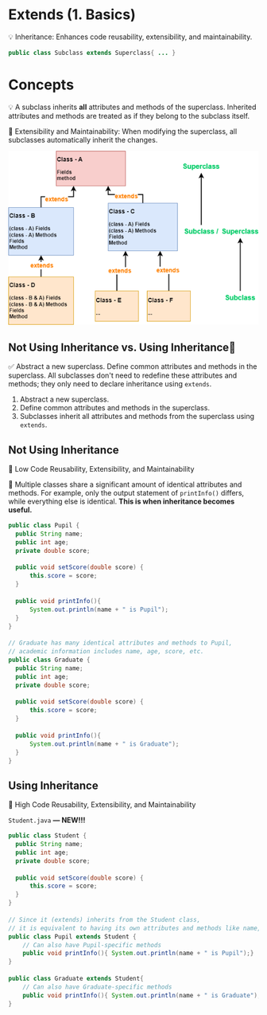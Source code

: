 # Extends (1. Basics)

💡 Inheritance: Enhances code reusability, extensibility, and maintainability.

```java
public class Subclass extends Superclass{ ... }
```

# Concepts

💡 A subclass inherits **all** attributes and methods of the superclass. Inherited attributes and methods are treated as if they belong to the subclass itself.

<aside>
🧩 Extensibility and Maintainability: When modifying the superclass, all subclasses automatically inherit the changes.

![extends](image/6.Extends.png)

# Not Using Inheritance vs. Using Inheritance🔧

✅ Abstract a new superclass. Define common attributes and methods in the superclass. All subclasses don't need to redefine these attributes and methods; they only need to declare inheritance using `extends`.

1. Abstract a new superclass.
2. Define common attributes and methods in the superclass.
3. Subclasses inherit all attributes and methods from the superclass using `extends`.

## Not Using Inheritance

🔧 Low Code Reusability, Extensibility, and Maintainability

📌 Multiple classes share a significant amount of identical attributes and methods. For example, only the output statement of `printInfo()` differs, while everything else is identical. **This is when inheritance becomes useful.**

```java
public class Pupil {
  public String name;
  public int age;
  private double score;

  public void setScore(double score) {
      this.score = score;
  }

  public void printInfo(){
      System.out.println(name + " is Pupil");
  }
}

// Graduate has many identical attributes and methods to Pupil,
// academic information includes name, age, score, etc.
public class Graduate {
  public String name;
  public int age;
  private double score;

  public void setScore(double score) {
      this.score = score;
  }

  public void printInfo(){
      System.out.println(name + " is Graduate");
  }
}
```

## Using Inheritance 

🔧 High Code Reusability, Extensibility, and Maintainability

`Student.java` **— NEW!!!**

```java
public class Student {
  public String name;
  public int age;
  private double score;

  public void setScore(double score) {
      this.score = score;
  }
}

// Since it (extends) inherits from the Student class,
// it is equivalent to having its own attributes and methods like name, age, score, etc.
public class Pupil extends Student {
	// Can also have Pupil-specific methods
	public void printInfo(){ System.out.println(name + " is Pupil");}
}

public class Graduate extends Student{
	// Can also have Graduate-specific methods
	public void printInfo(){ System.out.println(name + " is Graduate");}
}
```